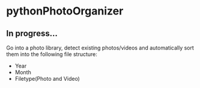 # pythonPhotoOrganizer

## In progress...
Go into a photo library, detect existing photos/videos and automatically sort them into the following file structure:
* Year
* Month
* Filetype(Photo and Video)